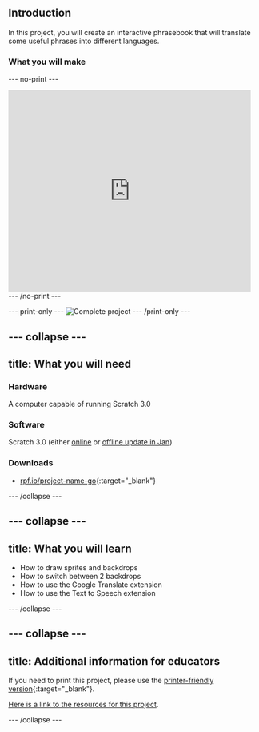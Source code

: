 ## Introduction

In this project, you will create an interactive phrasebook that will translate some useful phrases into different languages.

### What you will make

--- no-print ---
<div class="scratch-preview">
  <iframe allowtransparency="true" width="485" height="402" src="https://scratch.mit.edu/projects/embed/277527926/?autostart=false" frameborder="0" scrolling="no"></iframe>
</div>
--- /no-print ---

--- print-only ---
![Complete project](images/final-screenshot.png)
--- /print-only ---

--- collapse ---
---
title: What you will need
---
### Hardware

A computer capable of running Scratch 3.0

### Software

Scratch 3.0 (either [online](http://rpf.io/scratchon) or [offline update in Jan](#))

### Downloads

+ [rpf.io/project-name-go](http://rpf.io/project-name-go){:target="_blank"}

--- /collapse ---

--- collapse ---
---
title: What you will learn
---

+ How to draw sprites and backdrops
+ How to switch between 2 backdrops
+ How to use the Google Translate extension
+ How to use the Text to Speech extension

--- /collapse ---

--- collapse ---
---
title: Additional information for educators
---

If you need to print this project, please use the [printer-friendly version](https://projects.raspberrypi.org/en/projects/scratch-3-phrasebook/print){:target="_blank"}.

[Here is a link to the resources for this project](http://rpf.io/project-name-go).

--- /collapse ---
